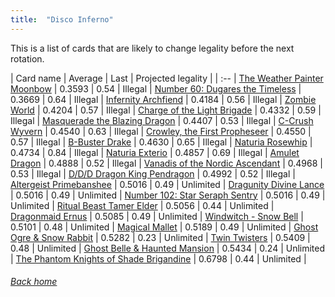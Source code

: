 ```yaml
---
title:  "Disco Inferno"
---
```


This is a list of cards that are likely to change legality before the next rotation.

| Card name | Average | Last | Projected legality |
| :-- |
[The Weather Painter Moonbow](https://db.ygoprodeck.com/card/?search=The%20Weather%20Painter%20Moonbow) | 0.3593 | 0.54 | Illegal |
[Number 60: Dugares the Timeless](https://db.ygoprodeck.com/card/?search=Number%2060:%20Dugares%20the%20Timeless) | 0.3669 | 0.64 | Illegal |
[Infernity Archfiend](https://db.ygoprodeck.com/card/?search=Infernity%20Archfiend) | 0.4184 | 0.56 | Illegal |
[Zombie World](https://db.ygoprodeck.com/card/?search=Zombie%20World) | 0.4204 | 0.57 | Illegal |
[Charge of the Light Brigade](https://db.ygoprodeck.com/card/?search=Charge%20of%20the%20Light%20Brigade) | 0.4332 | 0.59 | Illegal |
[Masquerade the Blazing Dragon](https://db.ygoprodeck.com/card/?search=Masquerade%20the%20Blazing%20Dragon) | 0.4407 | 0.53 | Illegal |
[C-Crush Wyvern](https://db.ygoprodeck.com/card/?search=C-Crush%20Wyvern) | 0.4540 | 0.63 | Illegal |
[Crowley, the First Propheseer](https://db.ygoprodeck.com/card/?search=Crowley,%20the%20First%20Propheseer) | 0.4550 | 0.57 | Illegal |
[B-Buster Drake](https://db.ygoprodeck.com/card/?search=B-Buster%20Drake) | 0.4630 | 0.65 | Illegal |
[Naturia Rosewhip](https://db.ygoprodeck.com/card/?search=Naturia%20Rosewhip) | 0.4734 | 0.84 | Illegal |
[Naturia Exterio](https://db.ygoprodeck.com/card/?search=Naturia%20Exterio) | 0.4857 | 0.69 | Illegal |
[Amulet Dragon](https://db.ygoprodeck.com/card/?search=Amulet%20Dragon) | 0.4888 | 0.52 | Illegal |
[Vanadis of the Nordic Ascendant](https://db.ygoprodeck.com/card/?search=Vanadis%20of%20the%20Nordic%20Ascendant) | 0.4968 | 0.53 | Illegal |
[D/D/D Dragon King Pendragon](https://db.ygoprodeck.com/card/?search=D/D/D%20Dragon%20King%20Pendragon) | 0.4992 | 0.52 | Illegal |
[Altergeist Primebanshee](https://db.ygoprodeck.com/card/?search=Altergeist%20Primebanshee) | 0.5016 | 0.49 | Unlimited |
[Dragunity Divine Lance](https://db.ygoprodeck.com/card/?search=Dragunity%20Divine%20Lance) | 0.5016 | 0.49 | Unlimited |
[Number 102: Star Seraph Sentry](https://db.ygoprodeck.com/card/?search=Number%20102:%20Star%20Seraph%20Sentry) | 0.5016 | 0.49 | Unlimited |
[Ritual Beast Tamer Elder](https://db.ygoprodeck.com/card/?search=Ritual%20Beast%20Tamer%20Elder) | 0.5056 | 0.44 | Unlimited |
[Dragonmaid Ernus](https://db.ygoprodeck.com/card/?search=Dragonmaid%20Ernus) | 0.5085 | 0.49 | Unlimited |
[Windwitch - Snow Bell](https://db.ygoprodeck.com/card/?search=Windwitch%20-%20Snow%20Bell) | 0.5101 | 0.48 | Unlimited |
[Magical Mallet](https://db.ygoprodeck.com/card/?search=Magical%20Mallet) | 0.5189 | 0.49 | Unlimited |
[Ghost Ogre & Snow Rabbit](https://db.ygoprodeck.com/card/?search=Ghost%20Ogre%20%26%20Snow%20Rabbit) | 0.5282 | 0.23 | Unlimited |
[Twin Twisters](https://db.ygoprodeck.com/card/?search=Twin%20Twisters) | 0.5409 | 0.48 | Unlimited |
[Ghost Belle & Haunted Mansion](https://db.ygoprodeck.com/card/?search=Ghost%20Belle%20%26%20Haunted%20Mansion) | 0.5434 | 0.24 | Unlimited |
[The Phantom Knights of Shade Brigandine](https://db.ygoprodeck.com/card/?search=The%20Phantom%20Knights%20of%20Shade%20Brigandine) | 0.6798 | 0.44 | Unlimited |

###### [Back home](index)